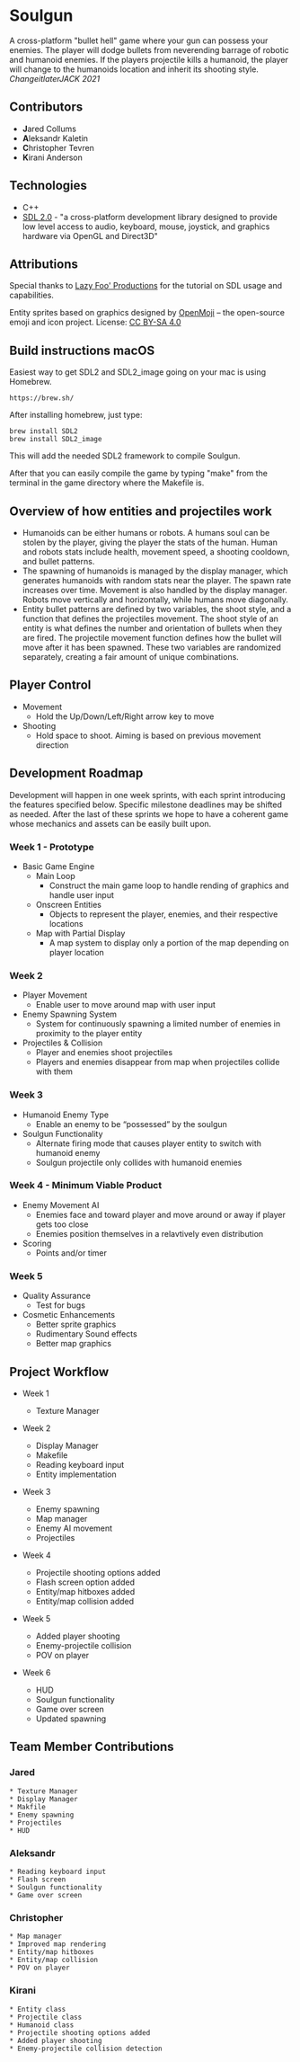# Soulgun
A cross-platform "bullet hell" game where your gun can possess your enemies.  The player will dodge bullets from neverending barrage of robotic and humanoid enemies. If the players projectile kills a humanoid, the player will change to the humanoids location and inherit its shooting style.
_ChangeitlaterJACK 2021_

## Contributors
* **J**ared Collums
* **A**leksandr Kaletin
* **C**hristopher Tevren
* **K**irani Anderson

## Technologies
* C++
* [SDL 2.0](https://www.libsdl.org/]) - "a cross-platform development library designed to provide low level access to audio, keyboard, mouse, joystick, and graphics hardware via OpenGL and Direct3D"

## Attributions
Special thanks to [Lazy Foo' Productions](https://lazyfoo.net/tutorials/SDL/) for the tutorial on SDL usage and capabilities.

Entity sprites based on graphics designed by [OpenMoji](https://openmoji.org/) – the open-source emoji and icon project. License: [CC BY-SA 4.0](https://creativecommons.org/licenses/by-sa/4.0/#)

## Build instructions macOS

Easiest way to get SDL2 and SDL2_image going on your mac is using Homebrew. 

	https://brew.sh/
	
After installing homebrew, just type:

	brew install SDL2
	brew install SDL2_image
	
This will add the needed SDL2 framework to compile Soulgun.

After that you can easily compile the game by typing "make" from the terminal in the game directory where the Makefile is.


## Overview of how entities and projectiles work
* Humanoids can be either humans or robots. A humans soul can be stolen by the player, giving the player the stats of the human. Human and robots stats include health, movement speed, a shooting cooldown, and bullet patterns. 
* The spawning of humanoids is managed by the display manager, which generates humanoids with random stats near the player. The spawn rate increases over time. Movement is also handled by the display manager. Robots move vertically and horizontally, while humans move diagonally.
* Entity bullet patterns are defined by two variables, the shoot style, and a function that defines the projectiles movement. The shoot style of an entity is what defines the number and orientation of bullets when they are fired. The projectile movement function defines how the bullet will move after it has been spawned. These two variables are randomized separately, creating a fair amount of unique combinations.

## Player Control
* Movement
	* Hold the Up/Down/Left/Right arrow key to move 
* Shooting
	* Hold space to shoot. Aiming is based on previous movement direction


## Development Roadmap
Development will happen in one week sprints, with each sprint introducing the features specified below.  Specific milestone deadlines may be shifted as needed.  After the last of these sprints we hope to have a coherent game whose mechanics and assets can be easily built upon.

### Week 1 - Prototype
- Basic Game Engine
	- Main Loop
		* Construct the main game loop to handle rending of graphics and handle user input
	- Onscreen Entities
		* Objects to represent the player, enemies, and their respective locations
	- Map with Partial Display
		* A map system to display only a portion of the map depending on player location

### Week 2
- Player Movement
	* Enable user to move around map with user input
- Enemy Spawning System
	* System for continuously spawning a limited number of enemies in proximity to the player entity
- Projectiles & Collision
	* Player and enemies shoot projectiles
	* Players and enemies disappear from map when projectiles collide with them

### Week 3
- Humanoid Enemy Type 
	* Enable an enemy to be “possessed” by the soulgun
- Soulgun Functionality
	* Alternate firing mode that causes player entity to switch with humanoid enemy
	* Soulgun projectile only collides with humanoid enemies

### Week 4 - Minimum Viable Product
- Enemy Movement AI
	* Enemies face and toward player and move around or away if player gets too close
	* Enemies position themselves in a relavtively even distribution
- Scoring
	* Points and/or timer

### Week 5
- Quality Assurance
	* Test for bugs
- Cosmetic Enhancements
	* Better sprite graphics 
	* Rudimentary Sound effects
	* Better map graphics

## Project Workflow
- Week 1 
 	* Texture Manager 
 	
- Week 2 
	* Display Manager 
	* Makefile 
	* Reading keyboard input 
	* Entity implementation

- Week 3 
	* Enemy spawning 
	* Map manager
	* Enemy AI movement
	* Projectiles 

- Week 4 
	* Projectile shooting options added
	* Flash screen option added
	* Entity/map hitboxes added
	* Entity/map collision added

- Week 5 
	* Added player shooting 
	* Enemy-projectile collision
	* POV on player

- Week 6 
	* HUD
	* Soulgun functionality
	* Game over screen
	* Updated spawning

## Team Member Contributions 
### Jared
	* Texture Manager
	* Display Manager
	* Makfile
	* Enemy spawning
	* Projectiles
	* HUD

### Aleksandr
	* Reading keyboard input
	* Flash screen
	* Soulgun functionality
	* Game over screen

### Christopher
	* Map manager
	* Improved map rendering
	* Entity/map hitboxes 
	* Entity/map collision
	* POV on player

### Kirani
	* Entity class
	* Projectile class
	* Humanoid class
	* Projectile shooting options added
	* Added player shooting
	* Enemy-projectile collision detection



